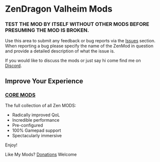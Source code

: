 # ZenDragon Valheim Mods

### TEST THE MOD BY ITSELF WITHOUT OTHER MODS BEFORE PRESUMING THE MOD IS BROKEN.

Use this area to submit any feedback or bug reports via the [Issues](https://github.com/ZenDragonX/ZenMods_Valheim/issues) section.  When reporting a bug please specify the name of the ZenMod in question and provide a detailed description of what the issue is. 

If you would like to discuss the mods or just say hi come find me on [Discord](https://discord.gg/9n5QDTpDsk).

## Improve Your Experience

### [CORE MODS](https://thunderstore.io/c/valheim/p/ZenDragon/ZenModpack_CORE/)

The full collection of all Zen MODS:

- Radically improved QoL
- Incredible performance
- Pre-configured
- 100% Gamepad support
- Spectacularly immersive

Enjoy!

Like My Mods? [Donations](https://github.com/ZenDragonX/ZenMods_Valheim/wiki/Donations) Welcome
